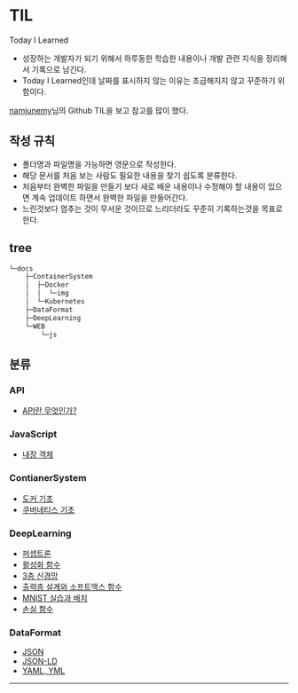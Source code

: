 # TIL

Today I Learned

- 성장하는 개발자가 되기 위해서 하루동한 학습한 내용이나 개발 관련 지식을 정리해서 기록으로 남긴다.
- Today I Learned인데 날짜를 표시하지 않는 이유는 조급해지지 않고 꾸준하기 위함이다.

[namjunemy](https://github.com/namjunemy/TIL)님의 Github TIL을 보고 참고를 많이 했다.

## 작성 규칙

- 폴더명과 파일명을 가능하면 영문으로 작성한다.
- 해당 문서를 처음 보는 사람도 필요한 내용을 찾기 쉽도록 분류한다.
- 처음부터 완벽한 파일을 만들기 보다 새로 배운 내용이나 수정해야 할 내용이 있으면 계속 업데이트 하면서 완벽한 파일을 만들어간다.
- 느린것보다 멈추는 것이 무서운 것이므로 느리더라도 꾸준히 기록하는것을 목표로 한다.

## tree
```bash
└─docs
    ├─ContainerSystem
    │  ├─Docker
    │  │  └─img
    │  └─Kubernetes
    ├─DataFormat
    ├─DeepLearning
    └─WEB
        └─js
```

## 분류

### API

- [API란 무엇인가?](./docs/WEB/API.md)

### JavaScript

- [내장 객체](./docs/WEB/Built-in_Object.md)

### ContianerSystem

- [도커 기초](./docs/ContainerSystem/Docker/Docker_basic.md)
- [쿠버네티스 기초](./docs/ContainerSystem/Kubernetes/Kubernetes_basic.md)

### DeepLearning

- [퍼셉트론](./docs/DeepLearning/1_Perceptron.md)
- [활성화 함수](./docs/DeepLearning/2_activation_function.ipynb)
- [3층 신경망](./docs/DeepLearning/3_3layer_nueral_network.ipynb)
- [출력층 설계와 소프트맥스 함수](./docs/DeepLearning/4_outputlayer_softmax.ipynb)
- [MNIST 실습과 배치](./docs/DeepLearning/5_MNIST_practice_batch.ipynb)
- [손실 함수](./docs/DeepLearning/6_loss_function.ipynb)

### DataFormat

- [JSON](./docs/DataFormat/JSON.md)
- [JSON-LD](./docs/DataFormat/JSON-LD.md)
- [YAML, YML](./docs/DataFormat/YAML_YML.md)

---
